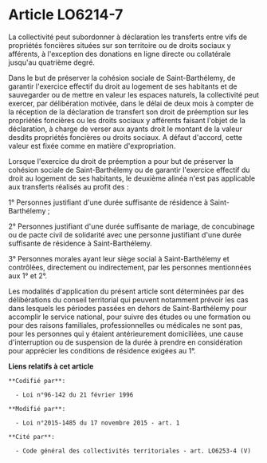 # Article LO6214-7

La collectivité peut subordonner à déclaration les transferts entre vifs de propriétés foncières situées sur son territoire
ou de droits sociaux y afférents, à l'exception des donations en ligne directe ou collatérale jusqu'au quatrième degré.

Dans le but de préserver la cohésion sociale de Saint-Barthélemy, de garantir l'exercice effectif du droit au logement de ses
habitants et de sauvegarder ou de mettre en valeur les espaces naturels, la collectivité peut exercer, par délibération
motivée, dans le délai de deux mois à compter de la réception de la déclaration de transfert son droit de préemption sur les
propriétés foncières ou les droits sociaux y afférents faisant l'objet de la déclaration, à charge de verser aux ayants droit
le montant de la valeur desdits propriétés foncières ou droits sociaux. A défaut d'accord, cette valeur est fixée comme en
matière d'expropriation.

Lorsque l'exercice du droit de préemption a pour but de préserver la cohésion sociale de Saint-Barthélemy ou de garantir
l'exercice effectif du droit au logement de ses habitants, le deuxième alinéa n'est pas applicable aux transferts réalisés au
profit des :

1° Personnes justifiant d'une durée suffisante de résidence à Saint-Barthélemy ;

2° Personnes  justifiant d'une durée suffisante de mariage, de concubinage ou de pacte civil de solidarité avec une personne
justifiant d'une durée suffisante de résidence à Saint-Barthélemy.

3° Personnes morales ayant leur siège social à Saint-Barthélemy et contrôlées, directement ou indirectement, par les
personnes mentionnées aux 1° et 2°.

Les modalités d'application du présent article sont déterminées par des délibérations du conseil territorial qui peuvent
notamment prévoir les cas dans lesquels les périodes passées en dehors de Saint-Barthélemy pour accomplir le service
national, pour suivre des études ou une formation ou pour des raisons familiales, professionnelles ou médicales ne sont pas,
pour les personnes qui y étaient antérieurement domiciliées, une cause d'interruption ou de suspension de la durée à prendre
en considération pour apprécier les conditions de résidence exigées au 1°.

**Liens relatifs à cet article**

	**Codifié par**:

	  - Loi n°96-142 du 21 février 1996

	**Modifié par**:

	  - Loi n°2015-1485 du 17 novembre 2015 - art. 1

	**Cité par**:

	  - Code général des collectivités territoriales - art. LO6253-4 (V)
